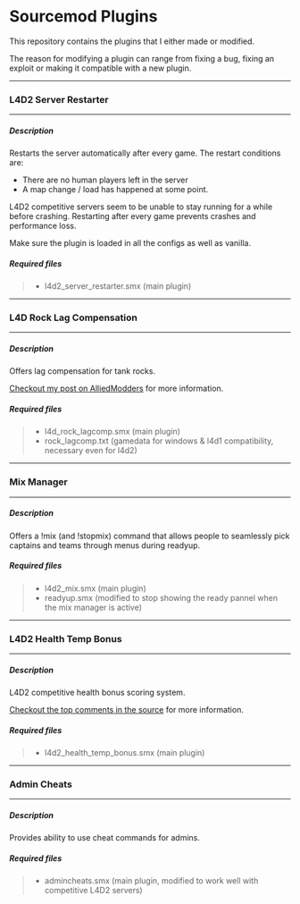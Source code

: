 # Sourcemod Plugins

This repository contains the plugins that I either made or modified.  
  
The reason for modifying a plugin can range from fixing a bug, fixing an exploit or making it 
compatible with a new plugin.

---
### L4D2 Server Restarter
---

##### Description

Restarts the server automatically after every game. The restart conditions are:

- There are no human players left in the server
- A map change / load has happened at some point.

L4D2 competitive servers seem to be unable to stay running for a while before crashing. Restarting
after every game prevents crashes and performance loss.

Make sure the plugin is loaded in all the configs as well as vanilla.

##### Required files
> - l4d2_server_restarter.smx (main plugin)

---
### L4D Rock Lag Compensation
---

##### Description

Offers lag compensation for tank rocks.   
  
[Checkout my post on AlliedModders](https://forums.alliedmods.net/showthread.php?t=315345) for more information.

##### Required files

> - l4d_rock_lagcomp.smx (main plugin)
> - rock_lagcomp.txt (gamedata for windows & l4d1 compatibility, necessary even for l4d2)

---
### Mix Manager
---

##### Description

Offers a !mix (and !stopmix) command that allows people to seamlessly pick captains and teams through menus during readyup.

##### Required files

> - l4d2_mix.smx (main plugin)
> - readyup.smx (modified to stop showing the ready pannel when the mix manager is active)

---
### L4D2 Health Temp Bonus
---

##### Description

L4D2 competitive health bonus scoring system.

[Checkout the top comments in the source](https://github.com/LuckyServ/sourcemod-plugins/blob/master/source/l4d2_health_temp_bonus.sp) for more information.

##### Required files

> - l4d2_health_temp_bonus.smx (main plugin)

---
### Admin Cheats
---

##### Description

Provides ability to use cheat commands for admins.

##### Required files

> - admincheats.smx (main plugin, modified to work well with competitive L4D2 servers)



